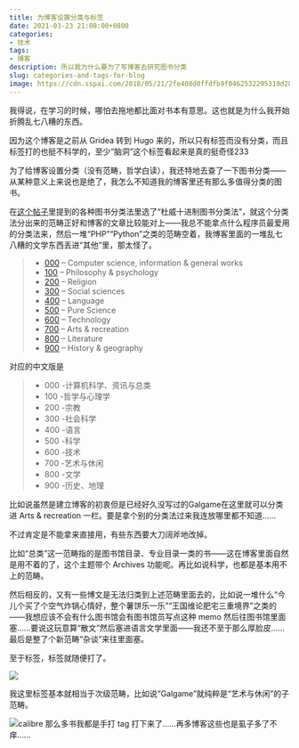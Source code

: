 ```yaml
---
title: 为博客设置分类与标签
date: 2021-03-23 21:08:00+0800
categories:
- 技术
tags:
- 博客
description: 所以我为什么要为了写博客去研究图书分类
slug: categories-and-tags-for-blog
image: https://cdn.sspai.com/2018/05/21/2fe408d0ffdfb9f0462532295319d28f.jpg?imageMogr2/auto-orient/quality/95/thumbnail/!1420x708r/gravity/Center/crop/1420x708/interlace/1
---
```


我得说，在学习的时候，哪怕去拖地都比面对书本有意思。这也就是为什么我开始折腾乱七八糟的东西。

因为这个博客是之前从 Gridea 转到 Hugo 来的，所以只有标签而没有分类，而且标签打的也挺不科学的，至少“脑洞”这个标签看起来是真的挺奇怪233

为了给博客设置分类（没有范畴，哲学白读），我还特地去查了一下图书分类——从某种意义上来说也是绝了，我怎么不知道我的博客里还有那么多值得分类的图书。

在[这个帖子](https://zhuanlan.zhihu.com/p/33872429)里提到的各种图书分类法里选了“杜威十进制图书分类法”，就这个分类法分出来的范畴正好和博客的文章比较能对上——我总不能拿点什么程序员最爱用的分类法来，然后一堆“PHP”“Python”之类的范畴空着，我博客里面的一堆乱七八糟的文学东西丢进“其他”里，那太怪了。

> - [000](https://www.wikiwand.com/en/List_of_Dewey_Decimal_classes#Class_000_–_Computer_science,_information_&_general_works) – Computer science, information & general works
> - [100](https://www.wikiwand.com/en/List_of_Dewey_Decimal_classes#Class_100_–_Philosophy_&_psychology) – Philosophy & psychology
> - [200](https://www.wikiwand.com/en/List_of_Dewey_Decimal_classes#Class_200_–_Religion) – Religion
> - [300](https://www.wikiwand.com/en/List_of_Dewey_Decimal_classes#Class_300_–_Social_sciences) – Social sciences
> - [400](https://www.wikiwand.com/en/List_of_Dewey_Decimal_classes#Class_400_–_Language) – Language
> - [500](https://www.wikiwand.com/en/List_of_Dewey_Decimal_classes#Class_500_–_Science) – Pure Science
> - [600](https://www.wikiwand.com/en/List_of_Dewey_Decimal_classes#Class_600_–_Technology) – Technology
> - [700](https://www.wikiwand.com/en/List_of_Dewey_Decimal_classes#Class_700_–_Arts_&_recreation) – Arts & recreation
> - [800](https://www.wikiwand.com/en/List_of_Dewey_Decimal_classes#Class_800_–_Literature) – Literature
> - [900](https://www.wikiwand.com/en/List_of_Dewey_Decimal_classes#Class_900_–_History_&_geography) – History & geography

对应的中文版是

> - 000 -计算机科学、资讯与总类
> - 100 -哲学与心理学
> - 200 -宗教
> - 300 -社会科学
> - 400 -语言
> - 500 -科学
> - 600 -技术
> - 700 -艺术与休闲
> - 800 -文学
> - 900 -历史、地理

比如说虽然是建立博客的初衷但是已经好久没写过的Galgame在这里就可以分类进 Arts & recreation 一栏。要是拿个别的分类法过来我连放哪里都不知道……

不过肯定是不能拿来直接用，有些东西要大刀阔斧地改掉。

比如“总类”这一范畴指的是图书馆目录、专业目录一类的书——这在博客里面自然是用不着的了，这个主题带个 Archives 功能呢。再比如说科学，也都是基本用不上的范畴。

然后相反的，又有一些博文是无法归类到上述范畴里面去的，比如说一堆什么“今儿个买了个空气炸锅心情好，整个薯饼乐一乐”“王国维论肥宅三重境界”之类的——我想应该不会有什么图书馆会有图书馆员写点这种 memo 然后往图书馆里面塞……要说这玩意算“散文”然后塞进语言文学里面——我还不至于那么厚脸皮……最后是整了个新范畴“杂谈”来往里面塞。

至于标签，标签就随便打了。

![](https://cdn.jsdelivr.net/gh/yuukoamamiya/pic/20210323215322.png)

我这里标签基本就相当于次级范畴，比如说“Galgame”就纯粹是“艺术与休闲”的子范畴。

![](https://cdn.jsdelivr.net/gh/yuukoamamiya/pic/20210323215502.png)calibre 那么多书我都是手打 tag 打下来了……再多博客这些也是虱子多了不痒……